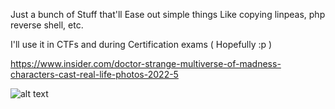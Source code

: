Just a bunch of Stuff that'll Ease out simple things Like copying linpeas, php reverse shell, etc.

I'll use it in CTFs and during Certification exams ( Hopefully :p )

https://www.insider.com/doctor-strange-multiverse-of-madness-characters-cast-real-life-photos-2022-5

![alt text](https://www.insider.com/doctor-strange-multiverse-of-madness-characters-cast-real-life-photos-2022-5)
